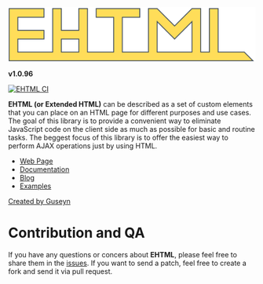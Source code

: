 <img src="https://raw.githubusercontent.com/Guseyn/logos/master/ehtml.svg?sanitize=true">

**v1.0.96**

[![EHTML CI](https://github.com/Guseyn/EHTML/actions/workflows/ehtml.yml/badge.svg?branch=master)](https://github.com/Guseyn/EHTML/actions/workflows/ehtml.yml)

**EHTML (or Extended HTML)** can be described as a set of custom elements that you can place on an HTML page for different purposes and use cases. The goal of this library is to provide a convenient way to eliminate JavaScript code on the client side as much as possible for basic and routine tasks. The beggest focus of this library is to offer the easiest way to perform AJAX operations just by using HTML.

- [Web Page](https://e-html.org)
- [Documentation](https://e-html.org/html/documentation.html)
- [Blog](https://e-html.org/html/blog.html)
- [Examples](https://e-html.org/html/examples.html)

[Created by Guseyn](https://guseyn.com/html/about.html)

# Contribution and QA

If you have any questions or concers about **EHTML**, please feel free to share them in the [issues](https://github.com/Guseyn/EHTML/issues). If you want to send a patch, feel free to create a fork and send it via pull request.
